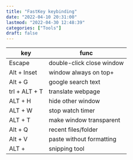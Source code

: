 ```yaml
---
title: "FastKey keybinding"
date: "2022-04-10 20:31:00"
lastmod: "2022-04-30 12:48:39"
categories: ["Tools"]
draft: false
---
```


| key           | func                       |
|---------------|----------------------------|
| Escape        | double-click  close window |
| Alt + Inset   | window always on top+      |
| Alt + G       | google search text         |
| trl + ALT + T | translate webpage          |
| ALT +  H      | hide other window          |
| ALT +  W      | stop watch timer           |
| ALT +  T      | make window transparent    |
| Alt +  Q      | recent files/folder        |
| Alt +  V      | paste without formatting   |
| ALT +         | snipping tool              |